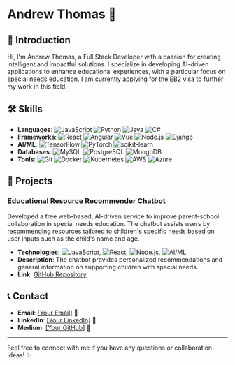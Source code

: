 # Andrew Thomas 🚀

## 🌟 Introduction

Hi, I'm Andrew Thomas, a Full Stack Developer with a passion for creating intelligent and impactful solutions. I specialize in developing AI-driven applications to enhance educational experiences, with a particular focus on special needs education. I am currently applying for the EB2 visa to further my work in this field.

## 🛠 Skills

- **Languages**: ![JavaScript](https://img.shields.io/badge/JavaScript-F7DF1E?style=flat-square&logo=javascript&logoColor=black) ![Python](https://img.shields.io/badge/Python-3776AB?style=flat-square&logo=python&logoColor=white) ![Java](https://img.shields.io/badge/Java-007396?style=flat-square&logo=java&logoColor=white) ![C#](https://img.shields.io/badge/C%23-239120?style=flat-square&logo=c-sharp&logoColor=white)
- **Frameworks**: ![React](https://img.shields.io/badge/React-20232A?style=flat-square&logo=react&logoColor=61DAFB) ![Angular](https://img.shields.io/badge/Angular-DD0031?style=flat-square&logo=angular&logoColor=white) ![Vue](https://img.shields.io/badge/Vue.js-35495E?style=flat-square&logo=vue.js&logoColor=4FC08D) ![Node.js](https://img.shields.io/badge/Node.js-339933?style=flat-square&logo=node-dot-js&logoColor=white) ![Django](https://img.shields.io/badge/Django-092E20?style=flat-square&logo=django&logoColor=white)
- **AI/ML**: ![TensorFlow](https://img.shields.io/badge/TensorFlow-FF6F00?style=flat-square&logo=tensorflow&logoColor=white) ![PyTorch](https://img.shields.io/badge/PyTorch-EE4C2C?style=flat-square&logo=pytorch&logoColor=white) ![scikit-learn](https://img.shields.io/badge/scikit--learn-F7931E?style=flat-square&logo=scikit-learn&logoColor=white)
- **Databases**: ![MySQL](https://img.shields.io/badge/MySQL-4479A1?style=flat-square&logo=mysql&logoColor=white) ![PostgreSQL](https://img.shields.io/badge/PostgreSQL-336791?style=flat-square&logo=postgresql&logoColor=white) ![MongoDB](https://img.shields.io/badge/MongoDB-47A248?style=flat-square&logo=mongodb&logoColor=white)
- **Tools**: ![Git](https://img.shields.io/badge/Git-F05032?style=flat-square&logo=git&logoColor=white) ![Docker](https://img.shields.io/badge/Docker-2496ED?style=flat-square&logo=docker&logoColor=white) ![Kubernetes](https://img.shields.io/badge/Kubernetes-326CE5?style=flat-square&logo=kubernetes&logoColor=white) ![AWS](https://img.shields.io/badge/Amazon%20AWS-232F3E?style=flat-square&logo=amazon-aws&logoColor=white) ![Azure](https://img.shields.io/badge/Microsoft%20Azure-0089D6?style=flat-square&logo=microsoft-azure&logoColor=white)

## 🚀 Projects

### [Educational Resource Recommender Chatbot](#)
Developed a free web-based, AI-driven service to improve parent-school collaboration in special needs education. The chatbot assists users by recommending resources tailored to children's specific needs based on user inputs such as the child's name and age.

- **Technologies**: ![JavaScript](https://img.shields.io/badge/JavaScript-F7DF1E?style=flat-square&logo=javascript&logoColor=black), ![React](https://img.shields.io/badge/React-20232A?style=flat-square&logo=react&logoColor=61DAFB), ![Node.js](https://img.shields.io/badge/Node.js-339933?style=flat-square&logo=node-dot-js&logoColor=white), ![AI/ML](https://img.shields.io/badge/AI%2FML-3776AB?style=flat-square&logo=python&logoColor=white)
- **Description**: The chatbot provides personalized recommendations and general information on supporting children with special needs.
- **Link**: [GitHub Repository](https://special-education-resource-recommender-chatbot.vercel.app/)

## 📞 Contact

- **Email**: [[Your Email]](awalugembe5@gmail.com) 📧
- **LinkedIn**: [[Your LinkedIn]](https://www.linkedin.com/in/andrew-walugembe/) 🔗
- **Medium**: [[Your GitHub]](https://medium.com/@awalugembe5) 🐙

---

Feel free to connect with me if you have any questions or collaboration ideas! ✨
